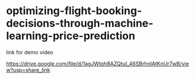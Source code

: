 # optimizing-flight-booking-decisions-through-machine-learning-price-prediction

link for demo video

https://drive.google.com/file/d/1agJWtqh8AZQtuI_46SBrhnlAtKnUr7wB/view?usp=share_link
